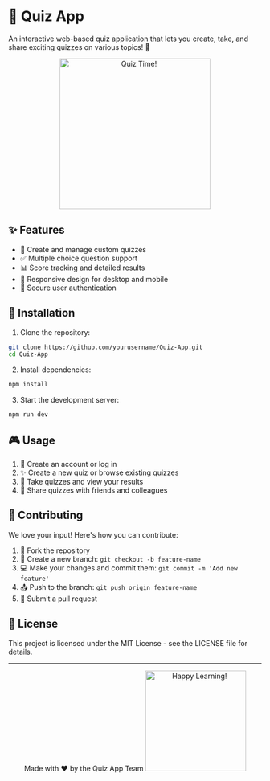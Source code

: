 # 🎯 Quiz App

An interactive web-based quiz application that lets you create, take, and share exciting quizzes on various topics! 🚀

<div align="center">
  <img src="https://media.giphy.com/media/3o7TKSjRrfIPjeiVyM/giphy.gif" alt="Quiz Time!" width="300px">
</div>

## ✨ Features

- 📝 Create and manage custom quizzes
- ✅ Multiple choice question support
- 📊 Score tracking and detailed results
- 📱 Responsive design for desktop and mobile
- 🔐 Secure user authentication

## 🚀 Installation

1. Clone the repository:

```bash
git clone https://github.com/yourusername/Quiz-App.git
cd Quiz-App
```

2. Install dependencies:

```bash
npm install
```

3. Start the development server:

```bash
npm run dev
```

## 🎮 Usage

1. 👤 Create an account or log in
2. ✨ Create a new quiz or browse existing quizzes
3. 📝 Take quizzes and view your results
4. 🔄 Share quizzes with friends and colleagues

## 🤝 Contributing

We love your input! Here's how you can contribute:

1. 🔀 Fork the repository
2. 🌿 Create a new branch: `git checkout -b feature-name`
3. 💻 Make your changes and commit them: `git commit -m 'Add new feature'`
4. 📤 Push to the branch: `git push origin feature-name`
5. 🎉 Submit a pull request

## 📄 License

This project is licensed under the MIT License - see the LICENSE file for details.

---

<div align="center">
  Made with ❤️ by the Quiz App Team
  
  <img src="https://media.giphy.com/media/3o7TKSjRrfIPjeiVyM/giphy.gif" alt="Happy Learning!" width="200px">
</div>
